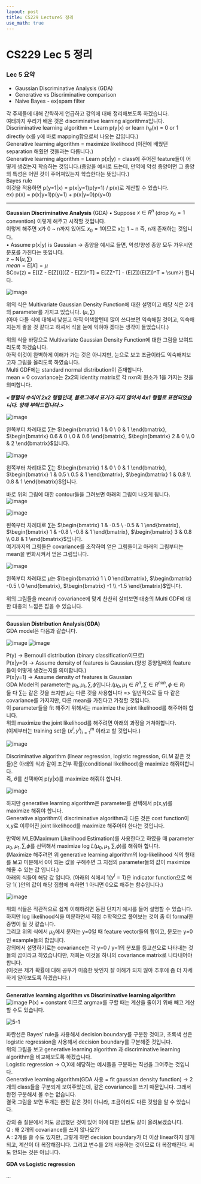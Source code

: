 ```yaml
---
layout: post
title: CS229 Lecture5 정리
use_math: true
---
```


# CS229 Lec 5 정리   

### Lec 5 요약
* Gaussian Discriminative Analysis (GDA)
* Generative vs Discriminative comparison
* Naive Bayes - ex)spam filter <br/>

각 주제들에 대해 간략하게 언급하고 강의에 대해 정리해보도록 하겠습니다.<br/>
여태까지 우리가 배운 것은 discriminative learning algorithms입니다.<br/>
Discriminative learning algorithm = Learn p(y|x) or learn $h_{\theta}(x)$ = 0 or 1 directly (x를 y에 바로 mapping함으로써 나오는 값입니다.)<br/>
Generative learning algorithm = maximize likelihood (이전에 배웠던 separation 해줬던 것들과는 다릅니다.)<br/>
Generative learning algorithm = Learn p(x|y) = class에 주어진 feature들이 어떻게 생겼는지 학습하는 것입니다.(종양을 예시로 드는데, 만약에 악성 종양이면 그 종양의 특성은 어떤 것이 주어져있는지 학습한다는 뜻입니다.)<br/>
Bayes rule <br/>
이것을 적용하면 p(y=1|x) = p(x|y=1)p(y=1) / p(x)로 계산할 수 있습니다.<br/>
ex) p(x) = p(x|y=1)p(y=1) + p(x|y=0)p(y=0)<br/>
- - -

__Gaussian Discriminative Analysis__ (GDA)
• Suppose $x \in R^n$ (drop $x_{0} = 1$ convention) 이렇게 해주고 시작할 것입니다.<br/>
이렇게 해주면 x가 0 ~ n까지 있어도 $x_{0} = 1$이므로 x는 1 ~ n 즉, n개 존재하는 것입니다.<br/>
• Assume p(x|y) is Gaussian -> 종양을 예시로 들면, 악성/양성 종양 모두 가우시안 분포를 가진다는 뜻입니다.<br/>
z ~ N($\mu, \sum)$ <br/>
$mean = E[X] = \mu$ <br/>
$Cov(z) = E[(Z - E[Z])][(Z - E[Z])^T] = E[ZZ^T] - (E[Z])(E[Z])^T = \sum가 됩니다.<br/>

![image](https://user-images.githubusercontent.com/76681022/213909527-8a4c922a-1ba5-4e08-942b-d7ae5b20d699.png)

위의 식은 Multivariate Gaussian Density Function에 대한 설명이고 해당 식은 2개의 parameter를 가지고 있습니다. ($\mu, \sum$)<br/>
(아마 다들 식에 대해서 낯설고 아직 어색할텐데 많이 쓰다보면 익숙해질 것이고, 익숙해지는게 좋을 것 같다고 하셔서 식을 눈에 익혀야 겠다는 생각이 들었습니다.)<br/>

위의 식을 바탕으로 Multivariate Gaussian Density Function에 대한 그림을 보여드리도록 하겠습니다.<br/>
아직 이것이 완벽하게 이해가 가는 것은 아니지만, 눈으로 보고 조금이라도 익숙해져보고자 그림을 올리도록 하였습니다.<br/>
Multi GDF에는 standard normal distribution이 존재합니다.<br/>
mean = 0 covariance는 2x2의 identity matrix로 각 nxn의 원소가 1을 가지는 것을 의미합니다.<br/>

__*<행렬의 수식이 2x2 행렬인데, 블로그에서 표기가 되지 않아서 4x1 행렬로 표현되었습니다. 양해 부탁드립니다.>*__<br/>

![image](https://user-images.githubusercontent.com/76681022/213909678-54a4f909-bd3b-40ca-9602-dd5073d973a5.png)

왼쪽부터 차례대로 $\sum$는 
$\begin{bmatrix} 1 & 0 
\\ 0 & 1 \end{bmatrix}, 
$\begin{bmatrix} 0.6 & 0 
\\ 0 & 0.6 \end{bmatrix}, 
$\begin{bmatrix} 2 & 0 
\\ 0 & 2 \end{bmatrix}$입니다.<br/>

![image](https://user-images.githubusercontent.com/76681022/213909857-ce7dbaf3-d8b2-4be6-9c03-36f31cc6f1a6.png)

왼쪽부터 차례대로 $\sum$는 $\begin{bmatrix} 1 & 0 \\ 0 & 1 \end{bmatrix}, $\begin{bmatrix} 1 & 0.5 \\ 0.5 & 1 \end{bmatrix}, $\begin{bmatrix} 1 & 0.8 \\ 0.8 & 1 \end{bmatrix}$입니다.<br/>

바로 위의 그림에 대한 contour들을 그려보면 아래의 그림이 나오게 됩니다.<br/>
![image](https://user-images.githubusercontent.com/76681022/213909911-6015cd5f-fcd3-4889-a8d9-89758b884239.png)

![image](https://user-images.githubusercontent.com/76681022/213909922-e689ab2e-7279-4b14-a167-5285599c3059.png)

왼쪽부터 차례대로 $\sum$는 $\begin{bmatrix} 1 & -0.5 \\ -0.5 & 1 \end{bmatrix}, $\begin{bmatrix} 1 & -0.8 \\ -0.8 & 1 \end{bmatrix}, $\begin{bmatrix} 3 & 0.8 \\ 0.8 & 1 \end{bmatrix}$입니다.<br/>
여기까지의 그림들은 covariance를 조작하여 얻은 그림들이고 아래의 그림부터는 mean을 변화시켜서 얻은 그림입니다.<br/>

![image](https://user-images.githubusercontent.com/76681022/213909979-84b6222f-3f4e-4b8d-8f61-8e82b1e1d954.png)

왼쪽부터 차례대로 $\mu$는 $\begin{bmatrix} 1 \\ 0 \end{bmatrix}, $\begin{bmatrix} -0.5 \\ 0 \end{bmatrix}, $\begin{bmatrix} -1 \\ -1.5 \end{bmatrix}$입니다.<br/>

위의 그림들을 mean과 covariance에 맞게 찬찬히 살펴보면 대충의 Multi GDF에 대한 대충의 느낌은 잡을 수 있습니다.<br/>
- - -

__Gaussian Distribution Analysis(GDA)__<br/>
GDA model은 다음과 같습니다.<br/>

![image](https://user-images.githubusercontent.com/76681022/213910280-f846f5a3-95cb-42db-9597-abce6339d137.png)
![image](https://user-images.githubusercontent.com/76681022/213910288-cde2a2e2-33a9-4437-83b3-5545747bcd16.png)

P(y) -> Bernoulli distribution (binary classification이므로)<br/>
P(x|y=0) -> Assume density of features is Gaussian.(양성 종양일때의 feature들이 어떻게 생겼는지를 의미합니다.)<br/>
P(x|y=1) -> Assume density of features is Gaussian <br/>
GDA Model의 parameter는 $\mu_{0}, \mu_{1}, \sum, \phi$입니다.($\mu_{0}, \mu_{1} \in R^n, \sum \in R^{nxn}, \phi \in R$)<br/>
둘 다 $\sum$는 같은 것을 쓰지만 $\mu$는 다른 것을 사용합니다 => 일반적으로 둘 다 같은 covariance를 가지지만, 다른 mean을 가진다고 가정할 것입니다. <br/>
이 parameter들을 fit 해주기 위해서는 maximize the joint likelihood를 해주어야 합니다.<br/>
위의 maximize the joint likelihood를 해주려면 아래의 과정을 거쳐야합니다.<br/>
(이제부터는 training set을 ${ (x^i, y^i)_{i=1}^m}$ 이라고 할 것입니다.)<br/>

![image](https://user-images.githubusercontent.com/76681022/213910468-d2930e04-04a8-49d4-92c6-2a7e24becaf6.png)

Discriminative algorithm (linear regression, logistic regression, GLM 같은 것들)은 아래의 식과 같이 조건부 확률(conditional likelihood)을 maximize 해줘야합니다.<br/>
즉, $\theta$를 선택하여 p(y|x)를 maximize 해줘야 합니다. <br/>

![image](https://user-images.githubusercontent.com/76681022/213910211-5b53ace6-29e5-4bdb-a758-cf885faabcd0.png)

하지만 generative learning algorithm은 parameter를 선택해서 p(x,y)를 maximize 해줘야 합니다.<br/>
Generative algorithm이 discriminative algorithm과 다른 것은 cost function이 x,y로 이루어진 joint likelihood를 maximize 해주어야 한다는 것입니다. <br/>

만약에 MLE(Maximum Likelihood Estimation)를 사용한다고 하였을 때 parameter $\mu_{0}, \mu_{1}, \sum, \phi$를 선택해서 maximize log $L(\mu_{0},\mu_{1}, \sum, \phi$)를 해줘야 합니다.<br/>
(Maximize 해주려면 위 generative learning algorithm의 log-likelihood 식의 형태를 보고 미분해서 0이 되는 값을 구해주면 그 지점의 parameter들의 값이 maximize해줄 수 있는 값 입니다.)<br/>
아래의 식들이 해당 값 입니다. (아래의 식에서 1{$y^i = 1$}은 indicator function으로 해당 1{ }안의 값이 해당 집합에 속하면 1 아니면 0으로 해주는 함수입니다.)<br/>

![image](https://user-images.githubusercontent.com/76681022/213910570-0c127642-a5b9-4039-a5e7-4eabb3ab284b.png)

위의 식들은 직관적으로 쉽게 이해하려면 동전 던지기 예시를 들어 설명할 수 있습니다.<br/>
하지만 log likelihood식을 미분하면서 직접 수학적으로 풀어보는 것이 좀 더 formal한 증명이 될 것 같습니다.<br/>
그리고 위의 식에서 $\mu_{0}$에서 분자는 y=0일 때 feature vector들의 합이고, 분모는 y=0인 example들의 합입니다.<br/>
강의에서 설명하기로는 covariance는 각 y=0 / y=1의 분포를 등고선으로 나타내는 것들의 곱이라고 하였습니다만, 저희는 이것을 하나의 covariance matrix로 나타내어야 합니다.<br/>
(이것은 제가 확률에 대해 공부가 미흡한 탓인지 잘 이해가 되지 않아 추후에 좀 더 자세하게 알아보도록 하겠습니다.)<br/>

- - -

__Generative learning algorithm vs Discriminative learning algorithm__ <br/>
![image](https://user-images.githubusercontent.com/76681022/213910679-80226c69-b184-4b55-9f1b-4c59827346cd.png)
P(x) = constant 이므로 argmax를 구할 때는 계산을 줄이기 위해 빼고 계산할 수도 있습니다.<br/>

![5-1](https://user-images.githubusercontent.com/76681022/213910723-f4bd0596-8a67-4fb8-890f-0ab977fecda3.png)

파란선은 Bayes’ rule을 사용해서 decision boundary를 구분한 것이고, 초록색 선은 logistic regression을 사용해서 decision boundary를 구분해준 것입니다.<br/>
위의 그림을 보고 generative learning algorithm 과 discriminative learning algorithm을 비교해보도록 하겠습니다.<br/>
Logistic regression -> O,X에 해당하는 예시들을 구분하는 직선을 그어주는 것입니다.<br/>
Generative learning algorithm(GDA 사용 = fit gaussian density function) -> 2개의 class들을 구분되게 보여주었는데, 같은 covariance를 쓰기 때문입니다. 그래서 완전 구분해서 볼 수는 없습니다.<br/>
결국 그림을 보면 두개는 완전 같은 것이 아니라, 조금이라도 다른 것임을 알 수 있습니다. <br/>

강의 중 질문에서 저도 궁금했던 것이 있어 이에 대한 답변도 같이 올려보겠습니다.<br/>
Q : 왜 2개의 covariance를 쓰지 않나요??<br/>
A : 2개를 쓸 수도 있지만, 그렇게 하면 decision boundary가 더 이상 linear하지 않게되고, 계산이 더 복잡해집니다. 그리고 변수를 2개 사용하는 것이므로 더 복잡해진다. 써도 안되는 것은 아닙니다.<br/>

__GDA vs Logistic regression__ <br/>

...
